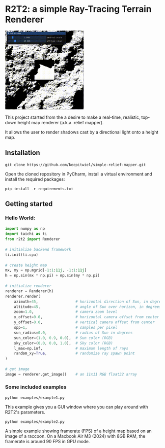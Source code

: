 # R2T2: a simple Ray-Tracing Terrain Renderer

![Example 1](documentation/example.gif)

This project started from the a desire to make a real-time, realistic,
top-down height map renderer (a.k.a. relief mapper).

It allows the user to render shadows cast by a directional light
onto a height map.

## Installation

```commandline
git clone https://github.com/keepitwiel/simple-relief-mapper.git
```

Open the cloned repository in PyCharm, install a virtual environment and install the required packages:

```commandline
pip install -r requirements.txt
```

## Getting started

### Hello World:
```python
import numpy as np
import taichi as ti
from r2t2 import Renderer

# initialize backend framework
ti.init(ti.cpu)

# create height map
mx, my = np.mgrid[-1:1:11j, -1:1:11j]
h = np.sin(mx * np.pi) + np.sin(my * np.pi)

# initialize renderer
renderer = Renderer(h)
renderer.render(
    azimuth=45,                 # horizontal direction of Sun, in degrees
    altitude=45,                # angle of Sun over horizon, in degrees
    zoom=1.0,                   # camera zoom level
    x_offset=0.0,               # horizontal camera offset from center
    y_offset=0.0,               # vertical camera offset from center
    spp=1,                      # samples per pixel
    sun_radius=0.0,             # radius of Sun in degrees
    sun_color=(1.0, 0.9, 0.0),  # Sun color (RGB)
    sky_color=(0.0, 0.0, 1.0),  # Sky color (RGB)
    l_max=np.inf,               # maximum length of rays
    random_xy=True,             # randomize ray spawn point
)

# get image
image = renderer.get_image()    # an 11x11 RGB float32 array
```

### Some included examples
```commandline
python examples/example1.py
```
This example gives you a GUI window where you can play around with
R2T2's parameters.

```commandline
python examples/example2.py
```
A simple example showing framerate (FPS) of a height map based on an image of a raccoon.
On a Macbook Air M3 (2024) with 8GB RAM, the framerate is around 90 FPS in GPU mode.